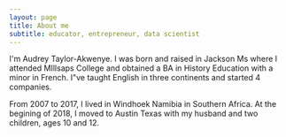 ```yaml
---
layout: page
title: About me
subtitle: educator, entrepreneur, data scientist
---
```


I'm Audrey Taylor-Akwenye. I was born and raised in Jackson Ms where I attended MIllsaps College and obtained a BA in History Education with a minor in French. I"ve taught English in three continents and started 4 companies. 

From 2007 to 2017, I lived in Windhoek Namibia in Southern Africa. At the begining of 2018, I moved to Austin Texas with my husband and two children, ages 10 and 12. 

